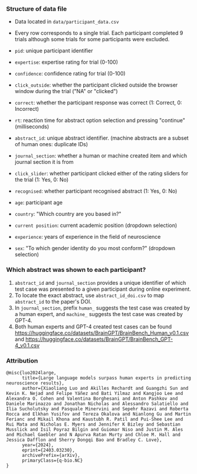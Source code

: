 ### Structure of data file
* Data located in `data/participant_data.csv`

* Every row corresponds to a single trial. Each participant completed 9 trials although some trials for some 
participants were excluded.

* `pid`: unique participant identifier

* `expertise`: expertise rating for trial (0-100)

* `confidence`: confidence rating for trial (0-100)

* `click_outside`: whether the participant clicked outside the browser window during the trial ("NA" or "clicked")

* `correct`: whether the participant response was correct (1: Correct, 0: Incorrect)

* `rt`: reaction time for abstract option selection and pressing "continue" (milliseconds)

* `abstract_id`: unique abstract identifier. (machine abstracts are a subset of human ones: duplicate IDs)

* `journal_section`: whether a human or machine created item and which journal section it is from

* `click_slider`: whether participant clicked either of the rating sliders for the trial (1: Yes, 0: No)

* `recognised`: whether participant recognised abstract (1: Yes, 0: No)

* `age`: participant age

* `country`: "Which country are you based in?"

* `current position`: current academic position (dropdown selection)

* `experience`: years of experience in the field of neuroscience

* `sex`: "To which gender identity do you most conform?" (dropdown selection)

### Which abstract was shown to each participant?
1. `abstract_id` and `journal_section` provides a unique identifier of which test case was presented to a given participant during online experiment.
2. To locate the exact abstract, use `abstract_id_doi.csv` to map `abstract_id` to the paper's DOI.
3. In `journal_section`, prefix `human_` suggests the test case was created by a human expert, and `machine_` suggests the test case was created by GPT-4.
4. Both human experts and GPT-4 created test cases can be found https://huggingface.co/datasets/BrainGPT/BrainBench_Human_v0.1.csv and https://huggingface.co/datasets/BrainGPT/BrainBench_GPT-4_v0.1.csv

### Attribution
```
@misc{luo2024large,
      title={Large language models surpass human experts in predicting neuroscience results}, 
      author={Xiaoliang Luo and Akilles Rechardt and Guangzhi Sun and Kevin K. Nejad and Felipe Yáñez and Bati Yilmaz and Kangjoo Lee and Alexandra O. Cohen and Valentina Borghesani and Anton Pashkov and Daniele Marinazzo and Jonathan Nicholas and Alessandro Salatiello and Ilia Sucholutsky and Pasquale Minervini and Sepehr Razavi and Roberta Rocca and Elkhan Yusifov and Tereza Okalova and Nianlong Gu and Martin Ferianc and Mikail Khona and Kaustubh R. Patil and Pui-Shee Lee and Rui Mata and Nicholas E. Myers and Jennifer K Bizley and Sebastian Musslick and Isil Poyraz Bilgin and Guiomar Niso and Justin M. Ales and Michael Gaebler and N Apurva Ratan Murty and Chloe M. Hall and Jessica Dafflon and Sherry Dongqi Bao and Bradley C. Love},
      year={2024},
      eprint={2403.03230},
      archivePrefix={arXiv},
      primaryClass={q-bio.NC}
}
```
